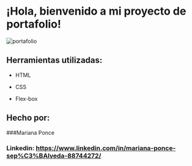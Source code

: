 <h1>¡Hola, bienvenido a mi proyecto de portafolio!</h1>


![portafolio](https://github.com/user-attachments/assets/cfd203f7-ed7e-4bf2-9d69-63eff4ea6620)

## Herramientas utilizadas:

* HTML

* CSS

* Flex-box

## Hecho por:

###Mariana Ponce 

### Linkedin: https://www.linkedin.com/in/mariana-ponce-sep%C3%BAlveda-88744272/


